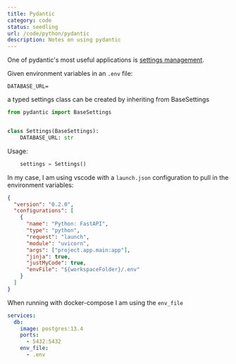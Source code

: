 ```yaml
---
title: Pydantic
category: code
status: seedling
url: /code/python/pydantic
description: Notes on using pydantic
---
```


One of pydantic's most useful applications is [settings management](https://pydantic-docs.helpmanual.io/usage/settings/).

Given environment variables in an `.env` file:

```
DATABASE_URL=
```

a typed settings class can be created by inheriting from BaseSettings

```python
from pydantic import BaseSettings


class Settings(BaseSettings):
    DATABASE_URL: str
```

Usage:

```python
    settings = Settings()
```

In my case, I am using vscode with a `launch.json` configuration to pull in the environment variables:

```json
{
  "version": "0.2.0",
  "configurations": [
    {
      "name": "Python: FastAPI",
      "type": "python",
      "request": "launch",
      "module": "uvicorn",
      "args": ["project.app.main:app"],
      "jinja": true,
      "justMyCode": true,
      "envFile": "${workspaceFolder}/.env"
    }
  ]
}

```

When running with docker-compose I am using the `env_file`

```yaml
services:
  db:
    image: postgres:13.4
    ports:
      - 5432:5432
    env_file:
      - .env
```